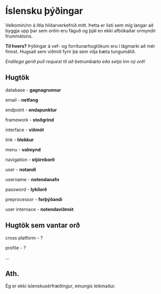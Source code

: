 # Íslensku þýðingar
Velkomin/nn á litla hliðarverkefnið mitt. Þetta er listi sem mig langar að byggja upp þar sem orðin eru fáguð og þjál en ekki afbökaðar ormyndir frummálsins.

**Til hvers?**
Þýðingar á vef- og forritunarhugtökum eru í lágmarki að mér finnst. Hugsað sem viðmið fyrir þá sem vilja bæta tungumálið.

*Endilega gerið pull request til að betrumbæta eða setja inn ný orð!*

## Hugtök

database - **gagnagrunnur**

email - **netfang**

endpoint - **endapunktur**

framework - **stoðgrind**

interface - **viðmót**

link - **hlekkur**

menu - **valmynd**

navigation - **stjórnborð**

user - **notandi**

username - **notendanafn**

password - **lykilorð**

preprocessor - **forþýðandi**

user internace - **notendaviðmót**

## Hugtök sem vantar orð

cross platform - ?

profile - ?

…

## Ath.
Ég er ekki íslenskusérfræðingur, einungis leikmaður.